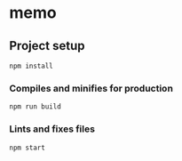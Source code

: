# memo

## Project setup
```
npm install
```

### Compiles and minifies for production
```
npm run build
```

### Lints and fixes files
```
npm start
```